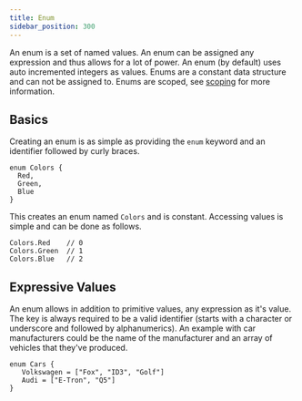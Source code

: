 ```yaml
---
title: Enum
sidebar_position: 300
---
```


An enum is a set of named values. An enum can be assigned any expression and thus allows for a lot of power. An enum (by default) uses auto incremented integers as values. Enums are a constant data structure and can not be assigned to. Enums are scoped, see [scoping](../scoping.md) for more information.

## Basics

Creating an enum is as simple as providing the `enum` keyword and an identifier followed by curly braces.

```loop
enum Colors {
  Red,
  Green,
  Blue
}
```

This creates an enum named `Colors` and is constant. Accessing values is simple and can be done as follows.

```loop
Colors.Red    // 0
Colors.Green  // 1
Colors.Blue   // 2
```

## Expressive Values

An enum allows in addition to primitive values, any expression as it's value. The key is always required to be a valid identifier (starts with a character or underscore and followed by alphanumerics). An example with car manufacturers could be the name of the manufacturer and an array of vehicles that they've produced.

```
enum Cars {
   Volkswagen = ["Fox", "ID3", "Golf"]
   Audi = ["E-Tron", "Q5"]
}
```
